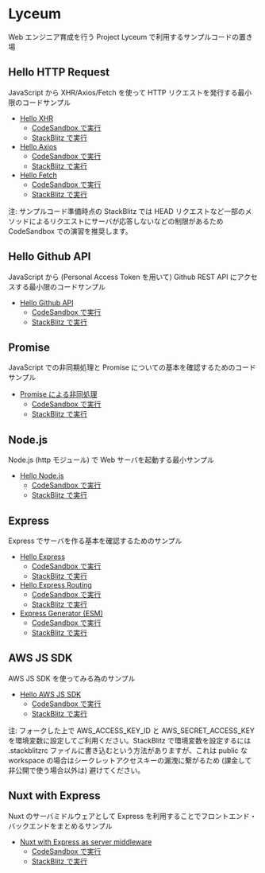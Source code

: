 # Lyceum

Web エンジニア育成を行う Project Lyceum で利用するサンプルコードの置き場

## Hello HTTP Request

JavaScript から XHR/Axios/Fetch を使って HTTP リクエストを発行する最小限のコードサンプル

- [Hello XHR](hello-xhr)
  - [CodeSandbox で実行](http://urls.jp/lyceum/csb/hello-xhr)
  - [StackBlitz で実行](http://urls.jp/lyceum/sb/hello-xhr)
- [Hello Axios](hello-axios-parcel)
  - [CodeSandbox で実行](http://urls.jp/lyceum/csb/hello-axios-parcel)
  - [StackBlitz で実行](http://urls.jp/lyceum/sb/hello-axios-parcel)
- [Hello Fetch](hello-fetch)
  - [CodeSandbox で実行](http://urls.jp/lyceum/csb/hello-fetch)
  - [StackBlitz で実行](http://urls.jp/lyceum/sb/hello-fetch)

注: サンプルコード準備時点の StackBlitz では HEAD リクエストなど一部のメソッドによるリクエストにサーバが応答しないなどの制限があるため CodeSandbox での演習を推奨します。

## Hello Github API

JavaScript から (Personal Access Token を用いて) Github REST API にアクセスする最小限のコードサンプル

- [Hello Github API](hello-github-api)
  - [CodeSandbox で実行](http://urls.jp/lyceum/csb/hello-github-api)
  - [StackBlitz で実行](http://urls.jp/lyceum/sb/hello-github-api)

## Promise

JavaScript での非同期処理と Promise についての基本を確認するためのコードサンプル

- [Promise による非同処理](promise)
  - [CodeSandbox で実行](http://urls.jp/lyceum/csb/promise)
  - [StackBlitz で実行](http://urls.jp/lyceum/sb/promise)

## Node.js

Node.js (http モジュール) で Web サーバを起動する最小サンプル

- [Hello Node.js](hello-node)
  - [CodeSandbox で実行](http://urls.jp/lyceum/csb/hello-node)
  - [StackBlitz で実行](http://urls.jp/lyceum/sb/hello-node)

## Express

Express でサーバを作る基本を確認するためのサンプル

- [Hello Express](hello-express)
  - [CodeSandbox で実行](http://urls.jp/lyceum/csb/hello-express)
  - [StackBlitz で実行](http://urls.jp/lyceum/sb/hello-express)
- [Hello Express Routing](express-routing)
  - [CodeSandbox で実行](http://urls.jp/lyceum/csb/express-routing)
  - [StackBlitz で実行](http://urls.jp/lyceum/sb/express-routing)
- [Express Generator (ESM)](express-generator-esm)
  - [CodeSandbox で実行](http://urls.jp/lyceum/csb/express-generator-esm)
  - [StackBlitz で実行](http://urls.jp/lyceum/sb/express-generator-esm)

## AWS JS SDK

AWS JS SDK を使ってみる為のサンプル

- [Hello AWS JS SDK](hello-aws-js-sdk)
  - [CodeSandbox で実行](http://urls.jp/lyceum/csb/hello-aws-js-sdk)
  - [StackBlitz で実行](http://urls.jp/lyceum/sb/hello-aws-js-sdk)

注: フォークした上で AWS_ACCESS_KEY_ID と AWS_SECRET_ACCESS_KEY を環境変数に設定してご利用ください。StackBlitz で環境変数を設定するには .stackblitzrc ファイルに書き込むという方法がありますが、これは public な workspace の場合はシークレットアクセスキーの漏洩に繋がるため (課金して非公開で使う場合以外は) 避けてください。

## Nuxt with Express

Nuxt のサーバミドルウェアとして Express を利用することでフロントエンド・バックエンドをまとめるサンプル

- [Nuxt with Express as server middleware](nuxt-with-express)
  - [CodeSandbox で実行](http://urls.jp/lyceum/csb/nuxt-with-express)
  - [StackBlitz で実行](http://urls.jp/lyceum/sb/nuxt-with-express)
